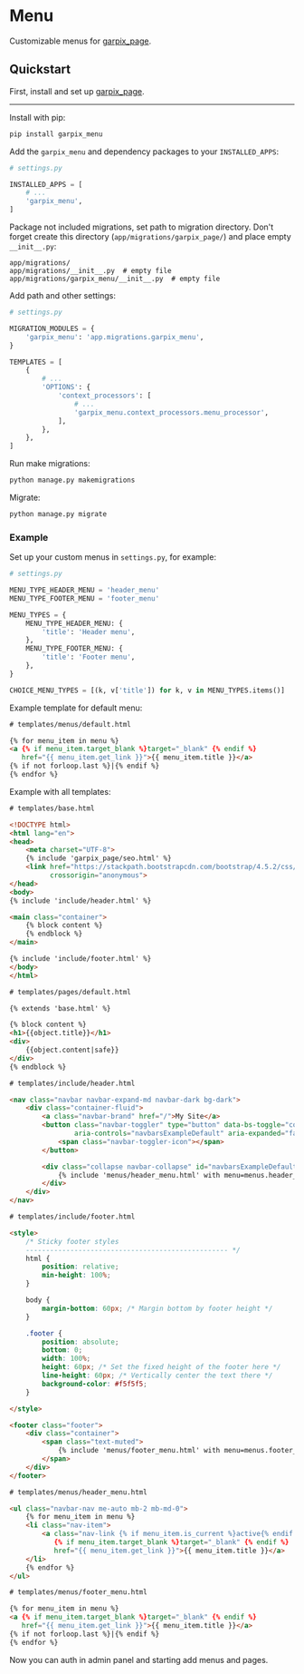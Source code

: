 # Menu

Customizable menus for [garpix_page](https://github.com/garpixcms/garpix_page).

## Quickstart

First, install and set up [garpix_page](https://github.com/garpixcms/garpix_page).

---

Install with pip:

```bash
pip install garpix_menu
```

Add the `garpix_menu` and dependency packages to your `INSTALLED_APPS`:

```python
# settings.py

INSTALLED_APPS = [
    # ...
    'garpix_menu',
]

```

Package not included migrations, set path to migration directory. Don't forget create this directory (`app/migrations/garpix_page/`) and place empty `__init__.py`:

```
app/migrations/
app/migrations/__init__.py  # empty file
app/migrations/garpix_menu/__init__.py  # empty file
```

Add path and other settings:

```python
# settings.py

MIGRATION_MODULES = {
    'garpix_menu': 'app.migrations.garpix_menu',
}

TEMPLATES = [
    {
        # ...
        'OPTIONS': {
            'context_processors': [
                # ...
                'garpix_menu.context_processors.menu_processor',
            ],
        },
    },
]
```

Run make migrations:

```bash
python manage.py makemigrations
```

Migrate:

```bash
python manage.py migrate
```

### Example

Set up your custom menus in `settings.py`, for example:

```python
# settings.py

MENU_TYPE_HEADER_MENU = 'header_menu'
MENU_TYPE_FOOTER_MENU = 'footer_menu'

MENU_TYPES = {
    MENU_TYPE_HEADER_MENU: {
        'title': 'Header menu',
    },
    MENU_TYPE_FOOTER_MENU: {
        'title': 'Footer menu',
    },
}

CHOICE_MENU_TYPES = [(k, v['title']) for k, v in MENU_TYPES.items()]
```

Example template for default menu:

```html
# templates/menus/default.html

{% for menu_item in menu %}
<a {% if menu_item.target_blank %}target="_blank" {% endif %}
   href="{{ menu_item.get_link }}">{{ menu_item.title }}</a>
{% if not forloop.last %}|{% endif %}
{% endfor %}
```

Example with all templates:

```html
# templates/base.html

<!DOCTYPE html>
<html lang="en">
<head>
    <meta charset="UTF-8">
    {% include 'garpix_page/seo.html' %}
    <link href="https://stackpath.bootstrapcdn.com/bootstrap/4.5.2/css/bootstrap.min.css" rel="stylesheet"
          crossorigin="anonymous">
</head>
<body>
{% include 'include/header.html' %}

<main class="container">
    {% block content %}
    {% endblock %}
</main>

{% include 'include/footer.html' %}
</body>
</html>

# templates/pages/default.html

{% extends 'base.html' %}

{% block content %}
<h1>{{object.title}}</h1>
<div>
    {{object.content|safe}}
</div>
{% endblock %}

# templates/include/header.html

<nav class="navbar navbar-expand-md navbar-dark bg-dark">
    <div class="container-fluid">
        <a class="navbar-brand" href="/">My Site</a>
        <button class="navbar-toggler" type="button" data-bs-toggle="collapse" data-bs-target="#navbarsExampleDefault"
                aria-controls="navbarsExampleDefault" aria-expanded="false" aria-label="Toggle navigation">
            <span class="navbar-toggler-icon"></span>
        </button>

        <div class="collapse navbar-collapse" id="navbarsExampleDefault">
            {% include 'menus/header_menu.html' with menu=menus.header_menu %}
        </div>
    </div>
</nav>

# templates/include/footer.html

<style>
    /* Sticky footer styles
    -------------------------------------------------- */
    html {
        position: relative;
        min-height: 100%;
    }

    body {
        margin-bottom: 60px; /* Margin bottom by footer height */
    }

    .footer {
        position: absolute;
        bottom: 0;
        width: 100%;
        height: 60px; /* Set the fixed height of the footer here */
        line-height: 60px; /* Vertically center the text there */
        background-color: #f5f5f5;
    }

</style>

<footer class="footer">
    <div class="container">
        <span class="text-muted">
            {% include 'menus/footer_menu.html' with menu=menus.footer_menu %}
        </span>
    </div>
</footer>

# templates/menus/header_menu.html

<ul class="navbar-nav me-auto mb-2 mb-md-0">
    {% for menu_item in menu %}
    <li class="nav-item">
        <a class="nav-link {% if menu_item.is_current %}active{% endif %}" aria-current="page"
           {% if menu_item.target_blank %}target="_blank" {% endif %}
           href="{{ menu_item.get_link }}">{{ menu_item.title }}</a>
    </li>
    {% endfor %}
</ul>

# templates/menus/footer_menu.html

{% for menu_item in menu %}
<a {% if menu_item.target_blank %}target="_blank" {% endif %}
   href="{{ menu_item.get_link }}">{{ menu_item.title }}</a>
{% if not forloop.last %}|{% endif %}
{% endfor %}

```

Now you can auth in admin panel and starting add menus and pages.
